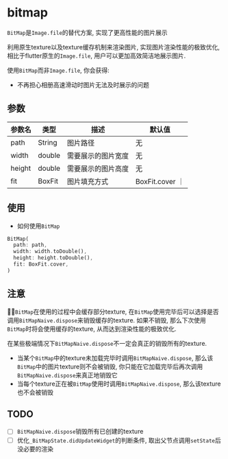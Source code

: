 # bitmap

`BitMap`是`Image.file`的替代方案, 实现了更高性能的图片展示

利用原生texture以及texture缓存机制来渲染图片, 实现图片渲染性能的极致优化, 相比于flutter原生的`Image.file`, 用户可以更加高效简洁地展示图片.

使用`BitMap`而非`Image.file`, 你会获得:

- 不再担心相册高速滑动时图片无法及时展示的问题

## 参数
| 参数名  | 类型   | 描述             | 默认值        |
| ---    | ---    | ---              | ---           |
| path   | String | 图片路径          | 无            |
| width  | double | 需要展示的图片宽度 | 无            |
| height | double | 需要展示的图片高度 | 无            |
| fit    | BoxFit | 图片填充方式       | BoxFit.cover ｜

## 使用
- 如何使用`BitMap`
```dart
BitMap(
  path: path,
  width: width.toDouble(),
  height: height.toDouble(),
  fit: BoxFit.cover,
)
```

## 注意
`BitMap`在使用的过程中会缓存部分texture, 在`BitMap`使用完毕后可以选择是否调用`BitMapNaive.dispose`来销毁缓存的texture. 如果不销毁, 那么下次使用`BitMap`时将会使用缓存的texture, 从而达到渲染性能的极致优化.

在某些极端情况下`BitMapNaive.dispose`不一定会真正的销毁所有的texture. 
  - 当某个`BitMap`中的texture未加载完毕时调用`BitMapNaive.dispose`, 那么该`BitMap`中的图片texture则不会被销毁, 你只能在它加载完毕后再次调用`BitMapNaive.dispose`来真正地销毁它
  - 当每个texture正在被`BitMap`使用时调用`BitMapNaive.dispose`, 那么该texture也不会被销毁

## TODO
* [ ] `BitMapNaive.dispose`销毁所有已创建的texture
* [ ] 优化`_BitMapState.didUpdateWidget`的判断条件, 取出父节点调用`setState`后没必要的渲染
